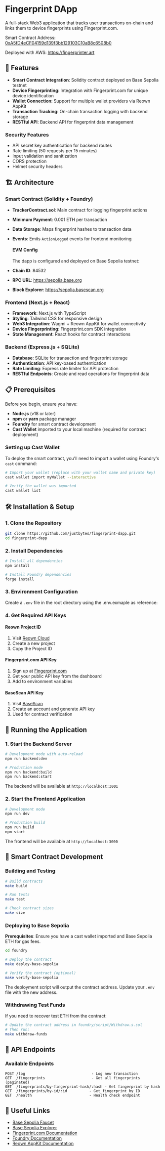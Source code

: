 # Fingerprint DApp

A full-stack Web3 application that tracks user transactions on-chain and links them to device fingerprints using Fingerprint.com.

Smart Contract Address: [0xA5fD4eCF04159d139f3bb129103C10aB8c6508b0](https://sepolia.basescan.org/address/0xA5fD4eCF04159d139f3bb129103C10aB8c6508b0)

Deployed with AWS:
https://fingerprinter.art

## 🚀 Features

- **Smart Contract Integration**: Solidity contract deployed on Base Sepolia testnet
- **Device Fingerprinting**: Integration with Fingerprint.com for unique device identification
- **Wallet Connection**: Support for multiple wallet providers via Reown AppKit
- **Transaction Tracking**: On-chain transaction logging with backend storage
- **RESTful API**: Backend API for fingerprint data management

### Security Features

- API secret key authentication for backend routes
- Rate limiting (50 requests per 15 minutes)
- Input validation and sanitization
- CORS protection
- Helmet security headers

## 🏗️ Architecture

### Smart Contract (Solidity + Foundry)

- **TrackerContract.sol**: Main contract for logging fingerprint actions
- **Minimum Payment**: 0.001 ETH per transaction
- **Data Storage**: Maps fingerprint hashes to transaction data
- **Events**: Emits `ActionLogged` events for frontend monitoring

  #### EVM Config

  The dapp is configured and deployed on Base Sepolia testnet:

- **Chain ID**: 84532
- **RPC URL**: https://sepolia.base.org
- **Block Explorer**: https://sepolia.basescan.org

### Frontend (Next.js + React)

- **Framework**: Next.js with TypeScript
- **Styling**: Tailwind CSS for responsive design
- **Web3 Integration**: Wagmi + Reown AppKit for wallet connectivity
- **Device Fingerprinting**: Fingerprint.com SDK integration
- **State Management**: React hooks for contract interactions

### Backend (Express.js + SQLite)

- **Database**: SQLite for transaction and fingerprint storage
- **Authentication**: API key-based authentication
- **Rate Limiting**: Express rate limiter for API protection
- **RESTful Endpoints**: Create and read operations for fingerprint data

## 📋 Prerequisites

Before you begin, ensure you have:

- **Node.js** (v18 or later)
- **npm** or **yarn** package manager
- **Foundry** for smart contract development
- **Cast Wallet** imported to your local machine (required for contract deployment)

### Setting up Cast Wallet

To deploy the smart contract, you'll need to import a wallet using Foundry's `cast` command:

```bash
# Import your wallet (replace with your wallet name and private key)
cast wallet import myWallet --interactive

# Verify the wallet was imported
cast wallet list
```

## 🛠️ Installation & Setup

### 1. Clone the Repository

```bash
git clone https://github.com/justbytes/fingerprint-dapp.git
cd fingerprint-dapp
```

### 2. Install Dependencies

```bash
# Install all dependencies
npm install

# Install Foundry dependencies
forge install
```

### 3. Environment Configuration

Create a `.env` file in the root directory using the .env.exmaple as reference:

### 4. Get Required API Keys

#### Reown Project ID

1. Visit [Reown Cloud](https://cloud.reown.com)
2. Create a new project
3. Copy the Project ID

#### Fingerprint.com API Key

1. Sign up at [Fingerprint.com](https://fingerprint.com)
2. Get your public API key from the dashboard
3. Add to environment variables

#### BaseScan API Key

1. Visit [BaseScan](https://basescan.org)
2. Create an account and generate API key
3. Used for contract verification

## 🚀 Running the Application

### 1. Start the Backend Server

```bash
# Development mode with auto-reload
npm run backend:dev

# Production mode
npm run backend:build
npm run backend:start
```

The backend will be available at `http://localhost:3001`

### 2. Start the Frontend Application

```bash
# Development mode
npm run dev

# Production build
npm run build
npm start
```

The frontend will be available at `http://localhost:3000`

## 📝 Smart Contract Development

### Building and Testing

```bash
# Build contracts
make build

# Run tests
make test

# Check contract sizes
make size
```

### Deploying to Base Sepolia

**Prerequisites**: Ensure you have a cast wallet imported and Base Sepolia ETH for gas fees.

```bash
cd foundry

# Deploy the contract
make deploy-base-sepolia

# Verify the contract (optional)
make verify-base-sepolia
```

The deployment script will output the contract address. Update your `.env` file with the new address.

### Withdrawing Test Funds

If you need to recover test ETH from the contract:

```bash
# Update the contract address in foundry/script/Withdraw.s.sol
# Then run:
make withdraw-funds
```

## 🔌 API Endpoints

### Available Endpoints

```
POST /log                              - Log new transaction
GET  /fingerprints                     - Get all fingerprints (paginated)
GET  /fingerprints/by-fingerprint-hash/:hash - Get fingerprint by hash
GET  /fingerprints/by-id/:id          - Get fingerprint by ID
GET  /health                          - Health check endpoint
```

## 🔗 Useful Links

- [Base Sepolia Faucet](https://faucet.quicknode.com/base/sepolia)
- [Base Sepolia Explorer](https://sepolia.basescan.org)
- [Fingerprint.com Documentation](https://dev.fingerprint.com)
- [Foundry Documentation](https://book.getfoundry.sh)
- [Reown AppKit Documentation](https://docs.reown.com/appkit)
